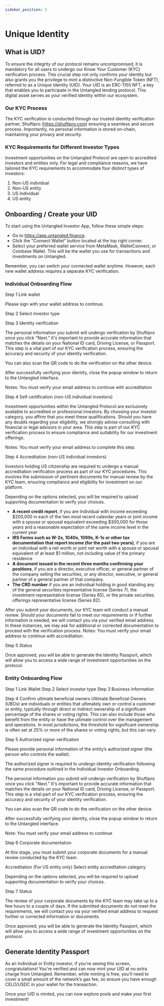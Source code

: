 ```yaml
---
sidebar_position: 3
---
```


# Unique Identity

## What is UID?
To ensure the integrity of our protocol remains uncompromised, it is mandatory for all users to undergo our Know Your Customer (KYC) verification process. This crucial step not only confirms your identity but also grants you the privilege to mint a distinctive Non-Fungible Token (NFT), referred to as a Unique Identity (UID). 
Your UID is an ERC-1155 NFT, a key that enables you to participate in the Untangled lending protocol. This digital asset serves as your verified identity within our ecosystem.
### Our KYC Process
The KYC verification is conducted through our trusted identity verification partner, Shuftipro (https://shuftipro.com)  ensuring a seamless and secure process. Importantly, no personal information is stored on-chain, maintaining your privacy and security.
### KYC Requirements for Different Investor Types
Investment opportunities on the Untangled Protocol are open to accredited investors and entities only. For legal and compliance reasons, we have tailored the KYC requirements to accommodate four distinct types of investors:
1. Non-US individual
2. Non-US entity
3. US individual
4. US entity

## Onboarding / Create your UID

To start using the Untangled Investor App, follow these simple steps:
- Go to https://app.untangled.finance.
- Click the "Connect Wallet" button located at the top right corner.
- Select your preferred wallet service from MetaMask, WalletConnect, or Coinbase Wallet. This will be the wallet you use for transactions and investments on Untangled.

Remember, you can switch your connected wallet anytime. However, each new wallet address requires a separate KYC verification.


### Individual Onboarding Flow 
Step 1 Link wallet 


Please sign with your wallet address to continue.

Step 2 Select investor type


Step 3 Identity verification



The personal information you submit will undergo verification by Shuftipro once you click "Next." It's important to provide accurate information that matches the details on your National ID card, Driving License, or Passport. This step is a vital part of our KYC verification process, ensuring the accuracy and security of your identity verification.



You can also scan the QR code to do the verification on the other device.


After successfully verifying your identity, close the popup window to return to the Untangled interface.

Notes: You must verify your email address to continue with accreditation




Step 4 Self certification (non-US individual investors) 

Investment opportunities within the Untangled Protocol are exclusively available to accredited or professional investors. By choosing your investor category, you affirm that you meet these qualifications. Should you have any doubts regarding your eligibility, we strongly advise consulting with financial or legal advisors in your area. This step is part of our KYC verification process to ensure compliance and suitability for our investment offerings.


Notes: You must verify your email address to complete this step. 

Step 4 Accreditation  (non-US individual investors) 

Investors holding US citizenship are required to undergo a manual accreditation verification process as part of our KYC procedures. This involves the submission of pertinent documents for manual review by the KYC team, ensuring compliance and eligibility for investment on our platform.



Depending on the options selected, you will be required to upload supporting documentation to verify your choices.

- **A recent credit report**, if you are Individual with income exceeding $200,000 in each of the two most recent calendar years or joint income with a spouse or spousal equivalent exceeding $300,000 for those years and a reasonable expectation of the same income level in the current year
- **IRS Forms such as W-2s, 1040s, 1099s, K-1s or other tax documentation that report income (for the past two years)**, if you are an individual with a net worth or joint net worth with a spouse or spousal equivalent of at least $1 million, not including value of the primary residence
- **A document issued in the recent three months confirming your positions**, if you are a director, executive officer, or general partner of the company selling the securities, or any director, executive, or general partner of a general partner of that company.
- **The CRD number** if you are an individual holding in good standing any of the general securities representative license (Series 7), the investment representative license (Series 65), or the private securities offerings representative license (Series 82).


After you submit your documents, our KYC team will conduct a manual review. Should your documents fail to meet our requirements or if further information is needed, we will contact you via your verified email address. In these instances, we may ask for additional or corrected documentation to proceed with the verification process.
Notes: You must verify your email address to continue with accreditation.






Step 5 Status 

Once approved, you will be able to generate the Identity Passport, which will allow you to access a wide range of investment opportunities on the protocol.  


### Entity Onboarding Flow

Step 1 Link Wallet 
Step 2 Select investor type 
Step 3 Business information


Step 4 Confirm ultimate beneficial owners
Ultimate Beneficial Owners (UBOs) are individuals or entities that ultimately own or control a customer or entity, typically through direct or indirect ownership of a significant percentage of the shares or voting rights. This can also include those who benefit from the entity or have the ultimate control over the management and operations. In most jurisdictions, the threshold for significant ownership is often set at 25% or more of the shares or voting rights, but this can vary.




Step 5 Authorized signer verification
 
Please provide personal information of the entity’s authorized signer (the person who controls the wallet).


The authorized signer is required to undergo identity verification following the same procedure outlined in the Individual Investor Onboarding.

The personal information you submit will undergo verification by Shuftipro once you click "Next." It's important to provide accurate information that matches the details on your National ID card, Driving License, or Passport. This step is a vital part of our KYC verification process, ensuring the accuracy and security of your identity verification.



You can also scan the QR code to do the verification on the other device.


After successfully verifying your identity, close the popup window to return to the Untangled interface.

Note: You must verify your email address to continue

Step 6 Corporate documentation

At this stage, you must submit your corporate documents for a manual review conducted by the KYC team.



Accreditation (For US entity only) 
Select entity accreditation category


Depending on the options selected, you will be required to upload supporting documentation to verify your choices.

Step 7 Status 

The review of your corporate documents by the KYC team may take up to a few hours to a couple of days. If the submitted documents do not meet the requirements, we will contact you via your verified email address to request further or corrected information or documents. 

Once approved, you will be able to generate the Identity Passport, which will allow you to access a wide range of investment opportunities on the protocol.  

## Generate Identity Passport
As an Individual or Entity investor, if you're seeing this screen, congratulations! You're verified and can now mint your UID at no extra charge from Untangled. Remember, while minting is free, you'll need to cover a small amount of the network’s gas fee, so ensure you have enough CELO/USDC  in your wallet for the transaction.


Once your UID is minted, you can now explore pools and make your first investment!


